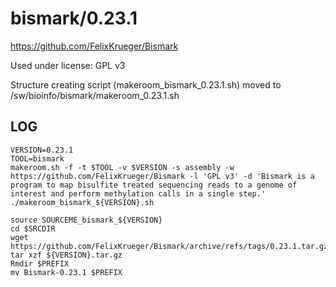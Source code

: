bismark/0.23.1
========================

<https://github.com/FelixKrueger/Bismark>

Used under license:
GPL v3


Structure creating script (makeroom_bismark_0.23.1.sh) moved to /sw/bioinfo/bismark/makeroom_0.23.1.sh

LOG
---

    VERSION=0.23.1
    TOOL=bismark
    makeroom.sh -f -t $TOOL -v $VERSION -s assembly -w https://github.com/FelixKrueger/Bismark -l 'GPL v3' -d 'Bismark is a program to map bisulfite treated sequencing reads to a genome of interest and perform methylation calls in a single step.'
    ./makeroom_bismark_${VERSION}.sh

    source SOURCEME_bismark_${VERSION}
    cd $SRCDIR
    wget https://github.com/FelixKrueger/Bismark/archive/refs/tags/0.23.1.tar.gz
    tar xzf ${VERSION}.tar.gz
    Rmdir $PREFIX
    mv Bismark-0.23.1 $PREFIX


